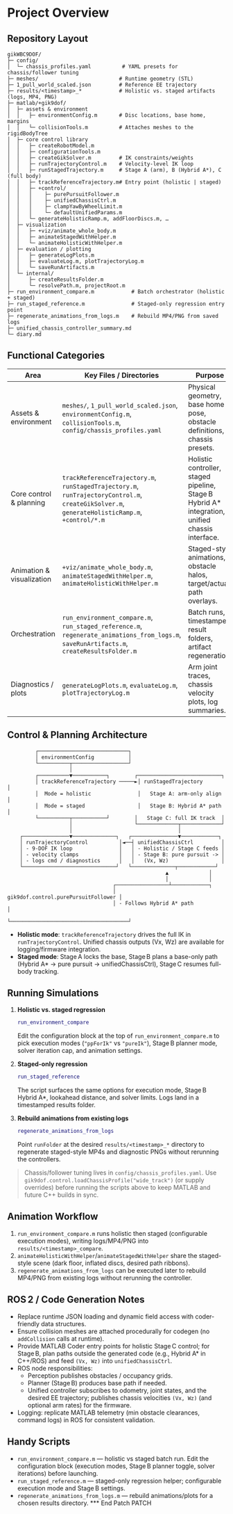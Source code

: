 # Project Overview

## Repository Layout

```
gikWBC9DOF/
├─ config/
│  └─ chassis_profiles.yaml          # YAML presets for chassis/follower tuning
├─ meshes/                          # Runtime geometry (STL)
├─ 1_pull_world_scaled.json         # Reference EE trajectory
├─ results/<timestamp>_*            # Holistic vs. staged artifacts (logs, MP4, PNG)
├─ matlab/+gik9dof/
│  ├─ assets & environment
│  │   ├─ environmentConfig.m       # Disc locations, base home, margins
│  │   └─ collisionTools.m          # Attaches meshes to the rigidBodyTree
│  ├─ core control library
│  │   ├─ createRobotModel.m
│  │   ├─ configurationTools.m
│  │   ├─ createGikSolver.m         # IK constraints/weights
│  │   ├─ runTrajectoryControl.m    # Velocity-level IK loop
│  │   ├─ runStagedTrajectory.m     # Stage A (arm), B (Hybrid A*), C (full body)
│  │   ├─ trackReferenceTrajectory.m# Entry point (holistic | staged)
│  │   ├─ +control/
│  │   │    ├─ purePursuitFollower.m
│  │   │    ├─ unifiedChassisCtrl.m
│  │   │    ├─ clampYawByWheelLimit.m
│  │   │    └─ defaultUnifiedParams.m
│  │   └─ generateHolisticRamp.m, addFloorDiscs.m, …
│  ├─ visualization
│  │   ├─ +viz/animate_whole_body.m
│  │   ├─ animateStagedWithHelper.m
│  │   └─ animateHolisticWithHelper.m
│  ├─ evaluation / plotting
│  │   ├─ generateLogPlots.m
│  │   ├─ evaluateLog.m, plotTrajectoryLog.m
│  │   └─ saveRunArtifacts.m
│  └─ internal/
│      ├─ createResultsFolder.m
│      └─ resolvePath.m, projectRoot.m
├─ run_environment_compare.m            # Batch orchestrator (holistic + staged)
├─ run_staged_reference.m               # Staged-only regression entry point
├─ regenerate_animations_from_logs.m    # Rebuild MP4/PNG from saved logs
├─ unified_chassis_controller_summary.md
└─ diary.md
```

## Functional Categories

| Area                      | Key Files / Directories                                             | Purpose |
|---------------------------|---------------------------------------------------------------------|---------|
| Assets & environment      | `meshes/`, `1_pull_world_scaled.json`, `environmentConfig.m`, `collisionTools.m`, `config/chassis_profiles.yaml` | Physical geometry, base home pose, obstacle definitions, chassis presets. |
| Core control & planning   | `trackReferenceTrajectory.m`, `runStagedTrajectory.m`, `runTrajectoryControl.m`, `createGikSolver.m`, `generateHolisticRamp.m`, `+control/*.m` | Holistic controller, staged pipeline, Stage B Hybrid A* integration, unified chassis interface. |
| Animation & visualization | `+viz/animate_whole_body.m`, `animateStagedWithHelper.m`, `animateHolisticWithHelper.m` | Staged-style animations, obstacle halos, target/actual path overlays. |
| Orchestration             | `run_environment_compare.m`, `run_staged_reference.m`, `regenerate_animations_from_logs.m`, `saveRunArtifacts.m`, `createResultsFolder.m` | Batch runs, timestamped result folders, artifact regeneration. |
| Diagnostics / plots       | `generateLogPlots.m`, `evaluateLog.m`, `plotTrajectoryLog.m`        | Arm joint traces, chassis velocity plots, log summaries. |

## Control & Planning Architecture

```
         ┌─────────────────────────────┐
         │ environmentConfig           │
         └──────────┬──────────────────┘
                    │
         ┌──────────▼───────────┐        ┌───────────────────────────┐
         │ trackReferenceTrajectory ─────►│ runStagedTrajectory       │
         │  Mode = holistic               │   Stage A: arm-only align │
         │  Mode = staged                 │   Stage B: Hybrid A* path │
         └──────────┬───────────┘        │   Stage C: full IK track  │
                    │                    └─────────────┬─────────────┘
                    │                                  │
    ┌───────────────▼──────────────┐   ┌───────────────▼────────────┐
    │ runTrajectoryControl          │◄──┤ unifiedChassisCtrl         │
    │ - 9-DOF IK loop               │   │ - Holistic / Stage C feeds │
    │ - velocity clamps             │   │ - Stage B: pure pursuit -> │
    │ - logs cmd / diagnostics      │   │   (Vx, Wz)                 │
    └──────────────────────────────┘   └──────────────┬────────────┘
                                                   ▲             │
                                                   │             │
                                  ┌─────────────────┴────────────┐
                                  │ gik9dof.control.purePursuitFollower │
                                  │ - Follows Hybrid A* path             │
                                  └──────────────────────────────────────┘
```

- **Holistic mode**: `trackReferenceTrajectory` drives the full IK in `runTrajectoryControl`. Unified chassis outputs (Vx, Wz) are available for logging/firmware integration.
- **Staged mode**: Stage A locks the base, Stage B plans a base-only path (Hybrid A* → pure pursuit → unifiedChassisCtrl), Stage C resumes full-body tracking.

## Running Simulations

1. **Holistic vs. staged regression**
   ```matlab
   run_environment_compare
   ```
   Edit the configuration block at the top of `run_environment_compare.m` to pick execution modes (`"ppForIk"` vs `"pureIk"`), Stage B planner mode, solver iteration cap, and animation settings.

2. **Staged-only regression**
   ```matlab
   run_staged_reference
   ```
   The script surfaces the same options for execution mode, Stage B Hybrid A*, lookahead distance, and solver limits. Logs land in a timestamped results folder.

3. **Rebuild animations from existing logs**
   ```matlab
   regenerate_animations_from_logs
   ```
   Point `runFolder` at the desired `results/<timestamp>_*` directory to regenerate staged-style MP4s and diagnostic PNGs without rerunning the controllers.

> Chassis/follower tuning lives in `config/chassis_profiles.yaml`. Use
> `gik9dof.control.loadChassisProfile("wide_track")` (or supply overrides)
> before running the scripts above to keep MATLAB and future C++ builds in sync.

## Animation Workflow

1. `run_environment_compare.m` runs holistic then staged (configurable execution modes), writing logs/MP4/PNG into `results/<timestamp>_compare`.
2. `animateHolisticWithHelper`/`animateStagedWithHelper` share the staged-style scene (dark floor, inflated discs, desired path ribbons).
3. `regenerate_animations_from_logs` can be executed later to rebuild MP4/PNG from existing logs without rerunning the controller.

## ROS 2 / Code Generation Notes

- Replace runtime JSON loading and dynamic field access with coder-friendly data structures.
- Ensure collision meshes are attached procedurally for codegen (no `addCollision` calls at runtime).
- Provide MATLAB Coder entry points for holistic Stage C control; for Stage B, plan paths outside the generated code (e.g., Hybrid A* in C++/ROS) and feed `(Vx, Wz)` into `unifiedChassisCtrl`.
- ROS node responsibilities:
  - Perception publishes obstacles / occupancy grids.
  - Planner (Stage B) produces base path if needed.
  - Unified controller subscribes to odometry, joint states, and the desired EE trajectory; publishes chassis velocities `(Vx, Wz)` (and optional arm rates) for the firmware.
- Logging: replicate MATLAB telemetry (min obstacle clearances, command logs) in ROS for consistent validation.

## Handy Scripts

- `run_environment_compare.m` — holistic vs staged batch run. Edit the configuration block (execution modes, Stage B planner toggle, solver iterations) before launching.
- `run_staged_reference.m` — staged-only regression helper; configurable execution mode and Stage B settings.
- `regenerate_animations_from_logs.m` — rebuild animations/plots for a chosen results directory.
*** End Patch
PATCH
